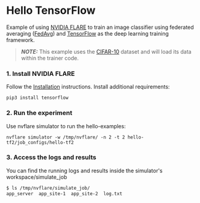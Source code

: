 # Hello TensorFlow

Example of using [NVIDIA FLARE](https://nvflare.readthedocs.io/en/main/index.html) to train an image classifier using federated averaging ([FedAvg]([FedAvg](https://arxiv.org/abs/1602.05629))) and [TensorFlow](https://tensorflow.org/) as the deep learning training framework.

> **_NOTE:_** This example uses the [CIFAR-10](https://www.cs.toronto.edu/~kriz/cifar.html) dataset and will load its data within the trainer code.

### 1. Install NVIDIA FLARE

Follow the [Installation](https://nvflare.readthedocs.io/en/main/quickstart.html) instructions.
Install additional requirements:

```
pip3 install tensorflow
```

### 2. Run the experiment

Use nvflare simulator to run the hello-examples:

```
nvflare simulator -w /tmp/nvflare/ -n 2 -t 2 hello-tf2/job_configs/hello-tf2
```

### 3. Access the logs and results

You can find the running logs and results inside the simulator's workspace/simulate_job

```bash
$ ls /tmp/nvflare/simulate_job/
app_server  app_site-1  app_site-2  log.txt

```
